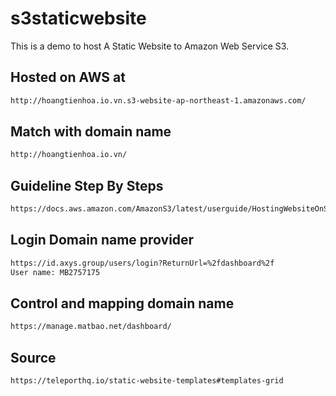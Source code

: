 # s3staticwebsite

This is a demo to host A Static Website to Amazon Web Service S3.

## Hosted on AWS at
```bash
http://hoangtienhoa.io.vn.s3-website-ap-northeast-1.amazonaws.com/ 
```
## Match with domain name
```bash
http://hoangtienhoa.io.vn/
```
## Guideline Step By Steps
```bash
https://docs.aws.amazon.com/AmazonS3/latest/userguide/HostingWebsiteOnS3Setup.html
```
## Login Domain name provider
```bash
https://id.axys.group/users/login?ReturnUrl=%2fdashboard%2f
User name: MB2757175
```
## Control and mapping domain name
```bash
https://manage.matbao.net/dashboard/
```
## Source
```bash
https://teleporthq.io/static-website-templates#templates-grid
```